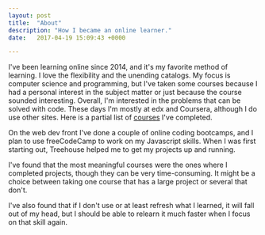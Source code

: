 ```yaml
---
layout: post
title:  "About"
description: "How I became an online learner."
date:   2017-04-19 15:09:43 +0000

---
```


I've been learning online since 2014, and it's my favorite method of learning. I love the flexibility and the unending catalogs. My focus is computer science and programming, but I've taken some courses because I had a personal interest in the subject matter or just because the course sounded interesting. Overall, I'm interested in the problems that can be solved with code. These days I'm mostly at edx and Coursera, although I do use other sites. Here is a partial list of <a class="page-link" href="https://ashlynnpai.github.io/journal/courses/">courses</a> I've completed.

On the web dev front I've done a couple of online coding bootcamps, and I plan to use freeCodeCamp to work on my Javascript skills. When I was first starting out, Treehouse helped me to get my projects up and running.

I've found that the most meaningful courses were the ones where I completed projects, though they can be very time-consuming. It might be a choice between taking one course that has a large project or several that don't. 

I've also found that if I don't use or at least refresh what I learned, it will fall out of my head, but I should be able to relearn it much faster when I focus on that skill again.

